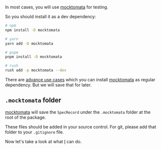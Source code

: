 
In most cases,
you will use [mocktomata] for testing.

So you should install it as a dev dependency:

```sh
# npm
npm install -D mocktomata

# yarn
yarn add -D mocktomata

# pnpm
pnpm install -D mocktomata

# rush
rush add -p mocktomata --dev
```

There are [advance use cases][advance-use-cases] which you can install [mocktomata] as regular dependency.
But we will save that for later.

## `.mocktomata` folder

[mocktomata] will save the `SpecRecord` under the `.mocktomata` folder at the root of the package.

These files should be added in your source control.
For git, please add that folder to your `.gitignore` file.

Now let's take a look at what [I](./mockto.md) can do.

[advance-use-cases]: ./advance-use-cases.md
[mocktomata]: https://github.com/mocktomata/mocktomata/blob/master/packages/mocktomata
